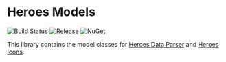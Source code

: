 # Heroes Models
[![Build Status](https://dev.azure.com/kevinkoliva/Heroes%20of%20the%20Storm%20Projects/_apis/build/status/HeroesToolChest.Heroes.Models?branchName=master)](https://dev.azure.com/kevinkoliva/Heroes%20of%20the%20Storm%20Projects/_build/latest?definitionId=2&branchName=master) [![Release](https://img.shields.io/github/release/koliva8245/Heroes.Models.svg)](https://github.com/HeroesToolChest/Heroes.Models/releases/latest) [![NuGet](https://img.shields.io/nuget/v/Heroes.Models.svg)](https://www.nuget.org/packages/Heroes.Models/)

This library contains the model classes for [Heroes Data Parser](https://github.com/HeroesToolChest/HeroesDataParser) and [Heroes Icons](https://github.com/HeroesToolChest/Heroes.Icons).

